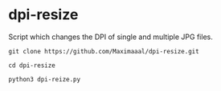 # dpi-resize

Script which changes the DPI of single and multiple JPG files.

`git clone https://github.com/Maximaaal/dpi-resize.git`

`cd dpi-resize`

`python3 dpi-reize.py`
